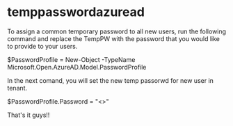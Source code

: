 # temppasswordazuread

To assign a common temporary password to all new users, run the following command and replace the TempPW with the password that you would like to provide to your users.

 $PasswordProfile = New-Object -TypeName Microsoft.Open.AzureAD.Model.PasswordProfile

In the next comand, you will set the new temp passorwd for new user in tenant.

 $PasswordProfile.Password = "<<enter a secure password you will remember>>"

That's it guys!!
